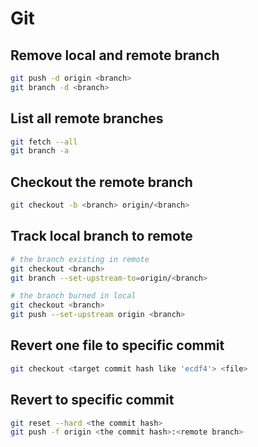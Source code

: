 # Git

## Remove local and remote branch

```bash
git push -d origin <branch>
git branch -d <branch>
```

## List all remote branches

```bash
git fetch --all
git branch -a
```

## Checkout the remote branch

```bash
git checkout -b <branch> origin/<branch>
```

## Track local branch to remote

```bash
# the branch existing in remote
git checkout <branch>
git branch --set-upstream-to=origin/<branch>

# the branch burned in local
git checkout <branch>
git push --set-upstream origin <branch>
```

## Revert one file to specific commit

```bash
git checkout <target commit hash like 'ecdf4'> <file>
```

## Revert to specific commit

```bash
git reset --hard <the commit hash>
git push -f origin <the commit hash>:<remote branch>
```